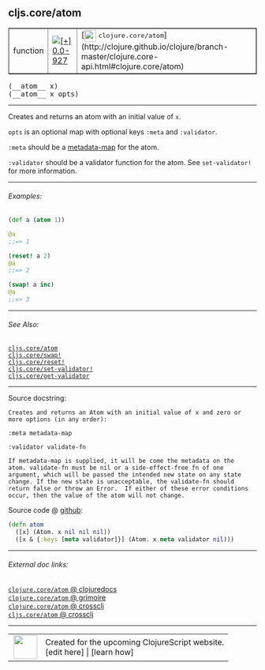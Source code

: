 ## cljs.core/atom



 <table border="1">
<tr>
<td>function</td>
<td><a href="https://github.com/cljsinfo/cljs-api-docs/tree/0.0-927"><img valign="middle" alt="[+] 0.0-927" title="Added in 0.0-927" src="https://img.shields.io/badge/+-0.0--927-lightgrey.svg"></a> </td>
<td>
[<img height="24px" valign="middle" src="http://i.imgur.com/1GjPKvB.png"> <samp>clojure.core/atom</samp>](http://clojure.github.io/clojure/branch-master/clojure.core-api.html#clojure.core/atom)
</td>
</tr>
</table>


 <samp>
(__atom__ x)<br>
</samp>
 <samp>
(__atom__ x opts)<br>
</samp>

---

Creates and returns an atom with an initial value of `x`.

`opts` is an optional map with optional keys `:meta` and `:validator`.

`:meta` should be a [metadata-map](http://clojure.org/metadata) for the atom.

`:validator` should be a validator function for the atom. See `set-validator!`
for more information.



---

###### Examples:

```clj
(def a (atom 1))

@a
;;=> 1

(reset! a 2)
@a
;;=> 2

(swap! a inc)
@a
;;=> 3
```



---

###### See Also:

[`cljs.core/atom`](../cljs.core/atom.md)<br>
[`cljs.core/swap!`](../cljs.core/swapBANG.md)<br>
[`cljs.core/reset!`](../cljs.core/resetBANG.md)<br>
[`cljs.core/set-validator!`](../cljs.core/set-validatorBANG.md)<br>
[`cljs.core/get-validator`](../cljs.core/get-validator.md)<br>

---


Source docstring:

```
Creates and returns an Atom with an initial value of x and zero or
more options (in any order):

:meta metadata-map

:validator validate-fn

If metadata-map is supplied, it will be come the metadata on the
atom. validate-fn must be nil or a side-effect-free fn of one
argument, which will be passed the intended new state on any state
change. If the new state is unacceptable, the validate-fn should
return false or throw an Error.  If either of these error conditions
occur, then the value of the atom will not change.
```


Source code @ [github](https://github.com/clojure/clojurescript/blob/r2505/src/cljs/cljs/core.cljs#L3450-L3465):

```clj
(defn atom
  ([x] (Atom. x nil nil nil))
  ([x & {:keys [meta validator]}] (Atom. x meta validator nil)))
```

<!--
Repo - tag - source tree - lines:

 <pre>
clojurescript @ r2505
└── src
    └── cljs
        └── cljs
            └── <ins>[core.cljs:3450-3465](https://github.com/clojure/clojurescript/blob/r2505/src/cljs/cljs/core.cljs#L3450-L3465)</ins>
</pre>

-->

---



###### External doc links:

[`clojure.core/atom` @ clojuredocs](http://clojuredocs.org/clojure.core/atom)<br>
[`clojure.core/atom` @ grimoire](http://conj.io/store/v1/org.clojure/clojure/1.7.0-beta3/clj/clojure.core/atom/)<br>
[`clojure.core/atom` @ crossclj](http://crossclj.info/fun/clojure.core/atom.html)<br>
[`cljs.core/atom` @ crossclj](http://crossclj.info/fun/cljs.core.cljs/atom.html)<br>

---

 <table>
<tr><td>
<img valign="middle" align="right" width="48px" src="http://i.imgur.com/Hi20huC.png">
</td><td>
Created for the upcoming ClojureScript website.<br>
[edit here] | [learn how]
</td></tr></table>

[edit here]:https://github.com/cljsinfo/cljs-api-docs/blob/master/cljsdoc/cljs.core/atom.cljsdoc
[learn how]:https://github.com/cljsinfo/cljs-api-docs/wiki/cljsdoc-files

<!--

This information was too distracting to show to readers, but I'll leave it
commented here since it is helpful to:

- pretty-print the data used to generate this document
- and show how to retrieve that data



The API data for this symbol:

```clj
{:description "Creates and returns an atom with an initial value of `x`.\n\n`opts` is an optional map with optional keys `:meta` and `:validator`.\n\n`:meta` should be a [metadata-map](http://clojure.org/metadata) for the atom.\n\n`:validator` should be a validator function for the atom. See `set-validator!`\nfor more information.",
 :ns "cljs.core",
 :name "atom",
 :signature ["[x]" "[x opts]"],
 :history [["+" "0.0-927"]],
 :type "function",
 :related ["cljs.core/atom"
           "cljs.core/swap!"
           "cljs.core/reset!"
           "cljs.core/set-validator!"
           "cljs.core/get-validator"],
 :full-name-encode "cljs.core/atom",
 :source {:code "(defn atom\n  ([x] (Atom. x nil nil nil))\n  ([x & {:keys [meta validator]}] (Atom. x meta validator nil)))",
          :title "Source code",
          :repo "clojurescript",
          :tag "r2505",
          :filename "src/cljs/cljs/core.cljs",
          :lines [3450 3465]},
 :examples [{:id "e6a38a",
             :content "```clj\n(def a (atom 1))\n\n@a\n;;=> 1\n\n(reset! a 2)\n@a\n;;=> 2\n\n(swap! a inc)\n@a\n;;=> 3\n```"}],
 :full-name "cljs.core/atom",
 :clj-symbol "clojure.core/atom",
 :docstring "Creates and returns an Atom with an initial value of x and zero or\nmore options (in any order):\n\n:meta metadata-map\n\n:validator validate-fn\n\nIf metadata-map is supplied, it will be come the metadata on the\natom. validate-fn must be nil or a side-effect-free fn of one\nargument, which will be passed the intended new state on any state\nchange. If the new state is unacceptable, the validate-fn should\nreturn false or throw an Error.  If either of these error conditions\noccur, then the value of the atom will not change."}

```

Retrieve the API data for this symbol:

```clj
;; from Clojure REPL
(require '[clojure.edn :as edn])
(-> (slurp "https://raw.githubusercontent.com/cljsinfo/cljs-api-docs/catalog/cljs-api.edn")
    (edn/read-string)
    (get-in [:symbols "cljs.core/atom"]))
```

-->
